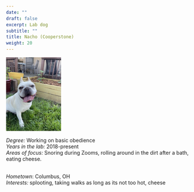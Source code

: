 ```yaml
---
date: ""
draft: false
excerpt: Lab dog
subtitle: ""
title: Nacho (Cooperstone)
weight: 20
---
```


<p align="left"> 
<img src=featured.jpeg width="30%" alt="photo of nacho">
</p>

*Degree:* Working on basic obedience <br>
*Years in the lab:* 2018-present <br>
*Areas of focus:* Snoring during Zooms, rolling around in the dirt after a bath, eating cheese.
<br> <br>

*Hometown*: Columbus, OH<br>
*Interests:* splooting, taking walks as long as its not too hot, cheese
